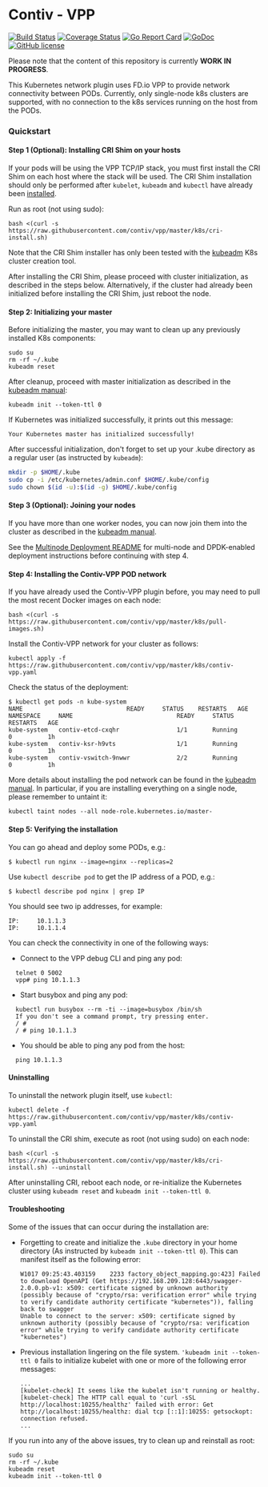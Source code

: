 # Contiv - VPP

[![Build Status](https://travis-ci.org/contiv/vpp.svg?branch=master)](https://travis-ci.org/contiv/vpp)
[![Coverage Status](https://coveralls.io/repos/github/contiv/vpp/badge.svg?branch=master)](https://coveralls.io/github/contiv/vpp?branch=master)
[![Go Report Card](https://goreportcard.com/badge/github.com/contiv/vpp)](https://goreportcard.com/report/github.com/contiv/vpp)
[![GoDoc](https://godoc.org/github.com/contiv/vpp?status.svg)](https://godoc.org/github.com/contiv/vpp)
[![GitHub license](https://img.shields.io/badge/license-Apache%20license%202.0-blue.svg)](https://github.com/contiv/vpp/blob/master/LICENSE)

Please note that the content of this repository is currently **WORK IN PROGRESS**.

This Kubernetes network plugin uses FD.io VPP to provide network connectivity
between PODs. Currently, only single-node k8s clusters are supported, with no
connection to the k8s services running on the host from the PODs.


### Quickstart

#### Step 1 (Optional): Installing CRI Shim on your hosts
If your pods will be using the VPP TCP/IP stack, you must first install the 
CRI Shim on each host where the stack will be used. The CRI Shim installation 
should only be performed after `kubelet`, `kubeadm` and `kubectl` have already
been [installed][2]. 

Run as root (not using sudo):
```
bash <(curl -s https://raw.githubusercontent.com/contiv/vpp/master/k8s/cri-install.sh)
```
Note that the CRI Shim installer has only been tested  with the [kubeadm][1]
K8s cluster creation tool. 

After installing the CRI Shim, please proceed with cluster initialization, 
as described in the steps below. Alternatively, if the cluster had already
been initialized before installing the CRI Shim, just reboot the node.


#### Step 2: Initializing your master
Before initializing the master, you may want to clean up any previously 
installed K8s components:
```
sudo su
rm -rf ~/.kube
kubeadm reset
```
After cleanup, proceed with master initialization as described in the 
[kubeadm manual][3]:
```
kubeadm init --token-ttl 0
```
If Kubernetes was initialized successfully, it prints out this message:
```
Your Kubernetes master has initialized successfully!
```

After successful initialization, don't forget to set up your .kube directory
as a regular user (as instructed by `kubeadm`):
```bash
mkdir -p $HOME/.kube
sudo cp -i /etc/kubernetes/admin.conf $HOME/.kube/config
sudo chown $(id -u):$(id -g) $HOME/.kube/config
```

#### Step 3 (Optional): Joining your nodes
If you have more than one worker nodes, you can now join them into the cluster 
as described in the [kubeadm manual][5].

See the [Multinode Deployment README](docs/MULTINODE.md) 
for multi-node and DPDK-enabled deployment instructions before continuing with step 4.


#### Step 4: Installing the Contiv-VPP POD network
If you have already used the Contiv-VPP plugin before, you may need to pull the most recent Docker images on each node:
```
bash <(curl -s https://raw.githubusercontent.com/contiv/vpp/master/k8s/pull-images.sh)
```

Install the Contiv-VPP network for your cluster as follows:
```
kubectl apply -f https://raw.githubusercontent.com/contiv/vpp/master/k8s/contiv-vpp.yaml
```

Check the status of the deployment:
```
$ kubectl get pods -n kube-system
NAME                             READY     STATUS    RESTARTS   AGE
NAMESPACE     NAME                             READY     STATUS             RESTARTS   AGE
kube-system   contiv-etcd-cxqhr                1/1       Running            0          1h
kube-system   contiv-ksr-h9vts                 1/1       Running            0          1h
kube-system   contiv-vswitch-9nwwr             2/2       Running            0          1h
```
More details about installing the pod network can be found in the 
[kubeadm manual][4]. In particular, if you are installing everything on a
single node, please remember to untaint it:
```
kubectl taint nodes --all node-role.kubernetes.io/master-
``` 

#### Step 5: Verifying the installation
You can go ahead and deploy some PODs, e.g.:
```
$ kubectl run nginx --image=nginx --replicas=2
```

Use `kubectl describe pod` to get the IP address of a POD, e.g.:
```
$ kubectl describe pod nginx | grep IP
```
You should see two ip addresses, for example:
```
IP:		10.1.1.3
IP:		10.1.1.4
```

You can check the connectivity in one of the following ways:
* Connect to the VPP debug CLI and ping any pod:
```
  telnet 0 5002
  vpp# ping 10.1.1.3
```
* Start busybox and ping any pod:
```
  kubectl run busybox --rm -ti --image=busybox /bin/sh
  If you don't see a command prompt, try pressing enter.
  / #  
  / # ping 10.1.1.3

```
* You should be able to ping any pod from the host:
```
  ping 10.1.1.3
```

#### Uninstalling
To uninstall the network plugin itself, use `kubectl`:
```
kubectl delete -f https://raw.githubusercontent.com/contiv/vpp/master/k8s/contiv-vpp.yaml
```

To uninstall the CRI shim, execute as root (not using sudo) on each node:
```
bash <(curl -s https://raw.githubusercontent.com/contiv/vpp/master/k8s/cri-install.sh) --uninstall
```
After uninstalling CRI, reboot each node, or re-initialize the Kubernetes cluster using
`kubeadm reset` and `kubeadm init --token-ttl 0`.


#### Troubleshooting
Some of the issues that can occur during the installation are:

- Forgetting to create and initialize the `.kube` directory in your home 
  directory (As instructed by `kubeadm init --token-ttl 0`). This can manifest itself 
  as the following error:
  ```
  W1017 09:25:43.403159    2233 factory_object_mapping.go:423] Failed to download OpenAPI (Get https://192.168.209.128:6443/swagger-2.0.0.pb-v1: x509: certificate signed by unknown authority (possibly because of "crypto/rsa: verification error" while trying to verify candidate authority certificate "kubernetes")), falling back to swagger
  Unable to connect to the server: x509: certificate signed by unknown authority (possibly because of "crypto/rsa: verification error" while trying to verify candidate authority certificate "kubernetes")
  ``` 
- Previous installation lingering on the file system. `'kubeadm init --token-ttl 0` fails 
  to initialize kubelet with one or more of the following error messages:
  ```
  ...
  [kubelet-check] It seems like the kubelet isn't running or healthy.
  [kubelet-check] The HTTP call equal to 'curl -sSL http://localhost:10255/healthz' failed with error: Get http://localhost:10255/healthz: dial tcp [::1]:10255: getsockopt: connection refused.
  ...
  ```
   
If you run into any of the above issues, try to clean up and reinstall as root:
```
sudo su
rm -rf ~/.kube
kubeadm reset
kubeadm init --token-ttl 0
```

[1]: https://kubernetes.io/docs/setup/independent/create-cluster-kubeadm/
[2]: https://kubernetes.io/docs/setup/independent/install-kubeadm/#installing-kubeadm-kubelet-and-kubectl
[3]: https://kubernetes.io/docs/setup/independent/create-cluster-kubeadm/#initializing-your-master
[4]: https://kubernetes.io/docs/setup/independent/create-cluster-kubeadm/#pod-network
[5]: https://kubernetes.io/docs/setup/independent/create-cluster-kubeadm/#joining-your-nodes
